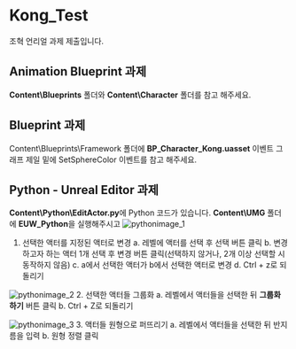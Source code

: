 # Kong_Test

조혁 언리얼 과제 제출입니다.
## Animation Blueprint 과제
**Content\Blueprints** 폴더와 **Content\Character** 폴더를 참고 해주세요.

## Blueprint 과제
Content\Blueprints\Framework 폴더에 **BP_Character_Kong.uasset** 이벤트 그래프 제일 밑에 SetSphereColor 이벤트를 참고 해주세요.

## Python - Unreal Editor 과제
**Content\Python\EditActor.py**에 Python 코드가 있습니다.
**Content\UMG** 폴더에 **EUW_Python**을 실행해주시고 
![pythonimage_1](https://github.com/joHyeok/kong_test/assets/69950874/e161a85c-69e3-4d54-bb20-a1e6fa9a2354)
1. 선택한 액터를 지정된 액터로 변경
a. 레벨에 액터를 선택 후 선택 버튼 클릭
b. 변경 하고자 하는 액터 1개 선택 후 변경 버튼 클릭(선택하지 않거나, 2개 이상 선택할 시 동작하지 않음)
c. a에서 선택한 액터가 b에서 선택한 액터로 변경
d. Ctrl + z로 되돌리기

![pythonimage_2](https://github.com/joHyeok/kong_test/assets/69950874/1c80a87d-5d5a-40e4-94fc-a01ff9d58827)
2. 선택한 액터들 그룹화
a. 레벨에서 액터들을 선택한 뒤 **그룹화 하기** 버튼 클릭
b. Ctrl + Z로 되돌리기

![pythonimage_3](https://github.com/joHyeok/kong_test/assets/69950874/d802bd4b-a4b4-45b6-88b6-3beada1720fe)
3. 액터들 원형으로 퍼뜨리기
a. 레벨에서 액터들을 선택한 뒤 반지름을 입력
b. 원형 정렬 클릭
